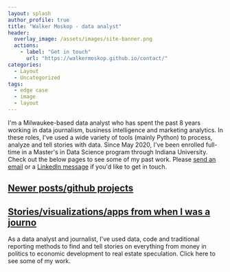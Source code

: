```yaml
---
layout: splash
author_profile: true
title: "Walker Moskop - data analyst"
header:
  overlay_image: /assets/images/site-banner.png
  actions:
    - label: "Get in touch"
      url: "https://walkermoskop.github.io/contact/"
categories:
  - Layout
  - Uncategorized
tags:
  - edge case
  - image
  - layout
---
```


I'm a Milwaukee-based data analyst who has spent the past 8 years working in data journalism, business intelligence and marketing analytics. In these roles, I've used a wide variety of tools (mainly Python) to process, analyze and tell stories with data. Since May 2020, I've been enrolled full-time in a Master's in Data Science program through Indiana University. Check out the below pages to see some of my past work. Please <a href="https://walkermoskop.github.io/contact/">send an email</a> or a <a href="https://www.linkedin.com/in/walkermoskop/">LinkedIn message</a> if you'd like to get in touch. 

## [Newer posts/github projects](https://walkermoskop.github.io/newer-work/)

## [Stories/visualizations/apps from when I was a journo](https://walkermoskop.github.io/data-journalism/)

As a data analyst and journalist, I've used data, code and traditional reporting methods to find and tell stories on everything from money in politics to economic development to real estate speculation. Click here to see some of my work.